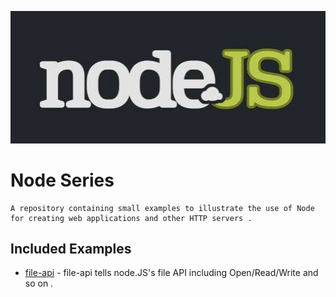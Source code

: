 
![logo](./imgs/logo.png)
	
# Node Series
	
	A repository containing small examples to illustrate the use of Node 
	for creating web applications and other HTTP servers .


## Included Examples

 - [file-api](file-api) - file-api tells node.JS's file API including Open/Read/Write and so on .
